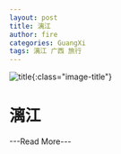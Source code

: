 ```yaml
---
layout: post
title: 漓江
author: fire
categories: GuangXi 
tags: 漓江 广西 旅行
---
```


![title](https://image.sideproject.cn/title/title_117.jpg){:class="image-title"}

漓江
===

---Read More---
